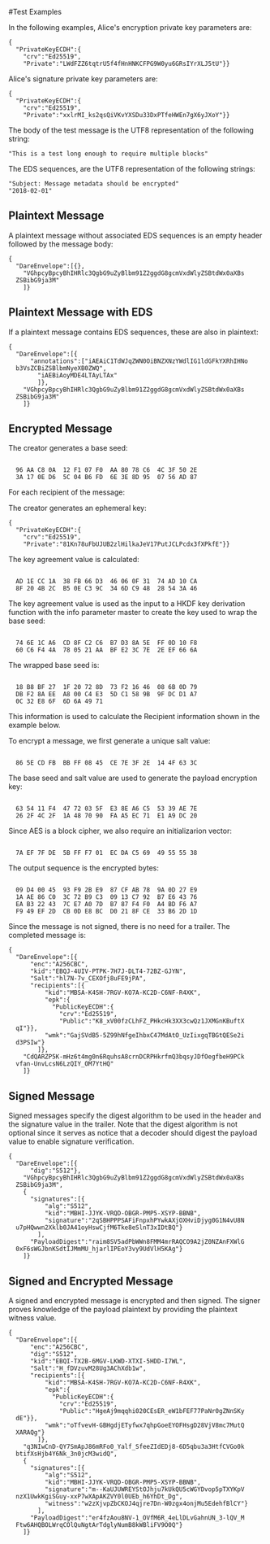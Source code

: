 
#Test Examples

In the following examples, Alice's encryption private key parameters are:

~~~~
{
  "PrivateKeyECDH":{
    "crv":"Ed25519",
    "Private":"LWdFZZ6tqtrU5f4fHnHNKCFPG9W0yu6GRsIYrXLJ5tU"}}
~~~~

 Alice's signature private key parameters are:

~~~~
{
  "PrivateKeyECDH":{
    "crv":"Ed25519",
    "Private":"xxlrMI_ks2qsQiVKvYXSDu33DxPTfeHWEn7gX6yJXoY"}}
~~~~

The body of the test message is the UTF8 representation of the following string:

~~~~
"This is a test long enough to require multiple blocks"
~~~~

The EDS sequences, are the UTF8 representation of the following strings:

~~~~
"Subject: Message metadata should be encrypted"
"2018-02-01"
~~~~

## Plaintext Message

A plaintext message without associated EDS sequences is an empty header
followed by the message body:

~~~~
{
  "DareEnvelope":[{},
    "VGhpcyBpcyBhIHRlc3QgbG9uZyBlbm91Z2ggdG8gcmVxdWlyZSBtdWx0aXBs
  ZSBibG9ja3M"
    ]}
~~~~

## Plaintext Message with EDS

If a plaintext message contains EDS sequences, these are also in plaintext:

~~~~
{
  "DareEnvelope":[{
      "annotations":["iAEAiC1TdWJqZWN0OiBNZXNzYWdlIG1ldGFkYXRhIHNo
  b3VsZCBiZSBlbmNyeXB0ZWQ",
        "iAEBiAoyMDE4LTAyLTAx"
        ]},
    "VGhpcyBpcyBhIHRlc3QgbG9uZyBlbm91Z2ggdG8gcmVxdWlyZSBtdWx0aXBs
  ZSBibG9ja3M"
    ]}
~~~~

## Encrypted Message

The creator generates a base seed:

~~~~

  96 AA C8 0A  12 F1 07 F0  AA 80 78 C6  4C 3F 50 2E
  3A 17 0E D6  5C 04 B6 FD  6E 3E 8D 95  07 56 AD 87
~~~~

For each recipient of the message:

The creator generates an ephemeral key:

~~~~
{
  "PrivateKeyECDH":{
    "crv":"Ed25519",
    "Private":"81Kn78uFbUJUB2zlHilkaJeV17PutJCLPcdx3fXPkfE"}}
~~~~

The key agreement value is calculated:

~~~~

  AD 1E CC 1A  38 FB 66 D3  46 06 0F 31  74 AD 10 CA
  8F 20 4B 2C  B5 0E C3 9C  34 6D C9 48  28 54 3A 46
~~~~

The key agreement value is used as the input to a HKDF key
derivation function with the info parameter 
master to create the key used to wrap the base seed:

~~~~

  74 6E 1C A6  CD 8F C2 C6  B7 D3 8A 5E  FF 0D 10 F8
  60 C6 F4 4A  78 05 21 AA  BF E2 3C 7E  2E EF 66 6A
~~~~

The wrapped base seed is:

~~~~

  18 B8 BF 27  1F 20 72 8D  73 F2 16 46  08 6B 0D 79
  DB F2 8A EE  A8 00 C4 E3  5D C1 58 9B  9F DC D1 A7
  0C 32 E8 6F  6D 6A 49 71
~~~~

This information is used to calculate the Recipient information
shown in the example below.

To encrypt a message, we first generate a unique salt value:


~~~~

  86 5E CD FB  BB FF 08 45  CE 7E 3F 2E  14 4F 63 3C
~~~~

The base seed and salt value are used to generate the payload encryption
key:

~~~~

  63 54 11 F4  47 72 03 5F  E3 8E A6 C5  53 39 AE 7E
  26 2F 4C 2F  1A 48 70 90  FA A5 EC 71  E1 A9 DC 20
~~~~

Since AES is a block cipher, we also require an initializarion vector:

~~~~

  7A EF 7F DE  5B FF F7 01  EC DA C5 69  49 55 55 38
~~~~

The output sequence is the encrypted bytes:

~~~~

  09 D4 00 45  93 F9 2B E9  87 CF AB 78  9A 0D 27 E9
  1A AE 86 C0  3C 72 B9 C3  09 13 C7 92  B7 E6 43 76
  EA B3 22 43  7C E7 A0 7D  B7 87 F4 F0  A4 BD F6 A7
  F9 49 EF 2D  CB 0D E8 BC  D0 21 8F CE  33 B6 2D 1D
~~~~

Since the message is not signed, there is no need for a trailer.
The completed message is:

~~~~
{
  "DareEnvelope":[{
      "enc":"A256CBC",
      "kid":"EBQJ-4UIV-PTPK-7H7J-DLT4-72BZ-GJYN",
      "Salt":"hl7N-7v_CEXOfj8uFE9jPA",
      "recipients":[{
          "kid":"MBSA-K4SH-7RGV-KO7A-KC2D-C6NF-R4XK",
          "epk":{
            "PublicKeyECDH":{
              "crv":"Ed25519",
              "Public":"K8_xV00fzCLhFZ_PHkcHk3XX3cwQz1JXMGnKBuftX
  qI"}},
          "wmk":"GajSVdB5-5Z99hNfgeIhbxC47MdAtO_UzIixgqTBGtQESe2i
  d3PSIw"}
        ]},
    "CdQARZP5K-mHz6t4mg0n6RquhsA8crnDCRPHkrfmQ3bqsyJDfOegfbeH9PCk
  vfan-UnvLcsN6LzQIY_OM7YtHQ"
    ]}
~~~~

## Signed Message

Signed messages specify the digest algorithm to be used in the header and
the signature value in the trailer. Note that the digest algorithm is not optional
since it serves as notice that a decoder should digest the payload value 
to enable signature verification.

~~~~
{
  "DareEnvelope":[{
      "dig":"S512"},
    "VGhpcyBpcyBhIHRlc3QgbG9uZyBlbm91Z2ggdG8gcmVxdWlyZSBtdWx0aXBs
  ZSBibG9ja3M",
    {
      "signatures":[{
          "alg":"S512",
          "kid":"MBHI-JJYK-VRQD-OBGR-PMP5-XSYP-BBNB",
          "signature":"2qSBHPPPSAFiFnpxhPYwkAXjOXHviDjyg0G1N4vU8N
  u7pHQwwn2Xklb0JA41oyHswCjfM6Tke8eSlnT3xIDtBQ"}
        ],
      "PayloadDigest":"raim8SV5adPbWWn8FMM4mrRAQCO9A2jZ0NZAnFXWlG
  0xF6sWGJbnKSdtIJMmMU_hjarlIPEoY3vy9UdVlH5KAg"}
    ]}
~~~~

## Signed and Encrypted Message

A signed and encrypted message is encrypted and then signed.
The signer proves knowledge of the payload plaintext by providing the
plaintext witness value.

~~~~
{
  "DareEnvelope":[{
      "enc":"A256CBC",
      "dig":"S512",
      "kid":"EBQI-TX2B-6MGV-LKWD-XTXI-5HDD-I7WL",
      "Salt":"H_fDVzuvM28Ug3AChXdb1w",
      "recipients":[{
          "kid":"MBSA-K4SH-7RGV-KO7A-KC2D-C6NF-R4XK",
          "epk":{
            "PublicKeyECDH":{
              "crv":"Ed25519",
              "Public":"HgeAj9mqqhi020CEsER_eW1bFEF77PaNr0gZNnSKy
  dE"}},
          "wmk":"oTfvevH-GBHgdjETyfwx7qhpGoeEYOFHsgD28VjV8mc7MutQ
  XARAQg"}
        ]},
    "q3NIwCnD-QY7SmApJ86mRFo0_Yalf_SfeeZIdEDj8-6D5qbu3a3HtfCVGo0k
  btifXsHjb4Y6Nk_3n0jcM3widQ",
    {
      "signatures":[{
          "alg":"S512",
          "kid":"MBHI-JJYK-VRQD-OBGR-PMP5-XSYP-BBNB",
          "signature":"m--KaUJUWREYStOJhju7kUkQU5cWGYDvop5pTXYKpV
  nzX1UwkKgiSGuy-xxP7wXApAKZVY0l0UEb_h6YhDt_Dg",
          "witness":"w2zXjvpZbCKOJ4qjre7Dn-W0zgx4onjMu5EdehfBlCY"}
        ],
      "PayloadDigest":"er4fzAou8NV-1_OVfM6R_4eLlDLvGahnUN_3-lQV_M
  Ftw6AHQBOLWrqCOlQuNgtArTdglyNumB8kWBliFV9O0Q"}
    ]}
~~~~


